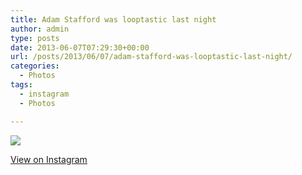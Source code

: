 ```yaml
---
title: Adam Stafford was looptastic last night
author: admin
type: posts
date: 2013-06-07T07:29:30+00:00
url: /posts/2013/06/07/adam-stafford-was-looptastic-last-night/
categories:
  - Photos
tags:
  - instagram
  - Photos

---
```

<img src="https://lobban.org/wordpress//HLIC/25c56b670f8c555d3417f2193ae9c860.jpg" class="instagram-image" />

<p class="view-instagram">
  <a href="http://instagram.com/p/aP8cgKKlpG/">View on Instagram</a>
</p>